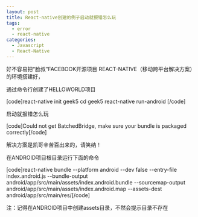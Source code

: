 ```yaml
---
layout: post
title: React-native创建的例子启动就报错怎么玩
tags:
  - error
  - react-native
categories:
  - Javascript
  - React-Native
---
```


好不容易把“脸叔”FACEBOOK开源项目 REACT-NATIVE（移动跨平台解决方案）的环境搭建好，

通过命令行创建了HELLOWORLD项目

[code]react-<span class="hljs-keyword">native</span> init geek5
cd geek5
react-<span class="hljs-keyword">native</span> run-android
[/code]

启动就报错怎么玩

[code]Could not get BatchedBridge, make sure your bundle is packaged correctly[/code]

解决方案是凯哥辛苦百出来的，请笑纳！

在ANDROID项目根目录运行下面的命令

[code]react-native bundle --platform android --dev false --entry-file index.android.js --bundle-output android/app/src/main/assets/index.android.bundle --sourcemap-output android/app/src/main/assets/index.android.map --assets-dest android/app/src/main/res/[/code]

注：记得在ANDROID项目中创建assets目录，不然会提示目录不存在